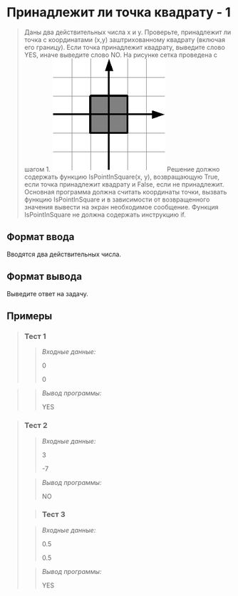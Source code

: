 # Принадлежит ли точка квадрату - 1

>Даны два действительных числа x и y. Проверьте, принадлежит ли точка с координатами (x,y) заштрихованному квадрату (включая его границу). Если точка принадлежит квадрату, выведите слово YES, иначе выведите слово NO. На рисунке сетка проведена с шагом 1.
![img_1.png](img_1.png)
>Решение должно содержать функцию IsPointInSquare(x, y), возвращающую True, если точка принадлежит квадрату и False, если не принадлежит. Основная программа должна считать координаты точки, вызвать функцию IsPointInSquare и в зависимости от возвращенного значения вывести на экран необходимое сообщение. Функция IsPointInSquare не должна содержать инструкцию if.

## Формат ввода

Вводятся два действительных числа.

## Формат вывода

Выведите ответ на задачу.

 ## Примеры
>
>### **Тест 1**
>
>>*Входные данные:*
>>
>> 0
>>
>> 0
>> 
>> 
>>
>> 
>>
>> 
>>
>> 
> 

>>*Вывод программы:*
>>
>> YES
> 

>### Тест 2
>
>>*Входные данные:*
>>
>> 3
>>
>> -7
>> 
>> 
>>
>> 
>>
>> 
>>
>> 
> 
>>*Вывод программы:*
>>
>> NO
> 
> 
> >### Тест 3
>
>>*Входные данные:*
>>
>> 0.5
>>
>> 0.5
>> 
>> 
>>
>> 
>>
>> 
>>
>> 
> 
>>*Вывод программы:*
>>
>> YES